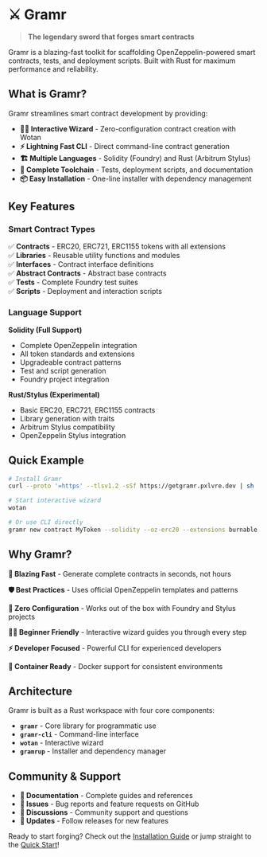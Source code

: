 # ⚔️ Gramr

> **The legendary sword that forges smart contracts**

Gramr is a blazing-fast toolkit for scaffolding OpenZeppelin-powered smart contracts, tests, and deployment scripts. Built with Rust for maximum performance and reliability.

## What is Gramr?

Gramr streamlines smart contract development by providing:

- **🧙‍♂️ Interactive Wizard** - Zero-configuration contract creation with Wotan
- **⚡ Lightning Fast CLI** - Direct command-line contract generation
- **🏗️ Multiple Languages** - Solidity (Foundry) and Rust (Arbitrum Stylus)
- **🔧 Complete Toolchain** - Tests, deployment scripts, and documentation
- **📦 Easy Installation** - One-line installer with dependency management

## Key Features

### Smart Contract Types

✅ **Contracts** - ERC20, ERC721, ERC1155 tokens with all extensions  
✅ **Libraries** - Reusable utility functions and modules  
✅ **Interfaces** - Contract interface definitions  
✅ **Abstract Contracts** - Abstract base contracts  
✅ **Tests** - Complete Foundry test suites  
✅ **Scripts** - Deployment and interaction scripts

### Language Support

**Solidity (Full Support)**

- Complete OpenZeppelin integration
- All token standards and extensions
- Upgradeable contract patterns
- Test and script generation
- Foundry project integration

**Rust/Stylus (Experimental)**

- Basic ERC20, ERC721, ERC1155 contracts
- Library generation with traits
- Arbitrum Stylus compatibility
- OpenZeppelin Stylus integration

## Quick Example

```bash
# Install Gramr
curl --proto '=https' --tlsv1.2 -sSf https://getgramr.pxlvre.dev | sh

# Start interactive wizard
wotan

# Or use CLI directly
gramr new contract MyToken --solidity --oz-erc20 --extensions burnable,pausable
```

## Why Gramr?

**🚀 Blazing Fast** - Generate complete contracts in seconds, not hours

**🛡️ Best Practices** - Uses official OpenZeppelin templates and patterns

**🔄 Zero Configuration** - Works out of the box with Foundry and Stylus projects

**🧙‍♂️ Beginner Friendly** - Interactive wizard guides you through every step

**⚡ Developer Focused** - Powerful CLI for experienced developers

**🐳 Container Ready** - Docker support for consistent environments

## Architecture

Gramr is built as a Rust workspace with four core components:

- **`gramr`** - Core library for programmatic use
- **`gramr-cli`** - Command-line interface
- **`wotan`** - Interactive wizard
- **`gramrup`** - Installer and dependency manager

## Community & Support

- **📖 Documentation** - Complete guides and references
- **🐛 Issues** - Bug reports and feature requests on GitHub
- **💬 Discussions** - Community support and questions
- **🔄 Updates** - Follow releases for new features

Ready to start forging? Check out the [Installation Guide](./installation.md) or jump straight to the [Quick Start](./quick-start.md)!

